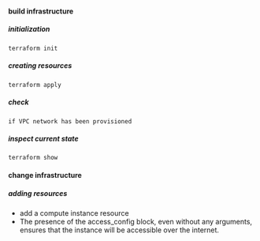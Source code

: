 #### build infrastructure
##### initialization
	terraform init 

##### creating resources
	terraform apply

##### check
	if VPC network has been provisioned 

##### inspect current state
	terraform show

#### change infrastructure
##### adding resources
- add a compute instance resource
- The presence of the access_config block, even without any arguments, ensures that the instance will be accessible over the internet.






